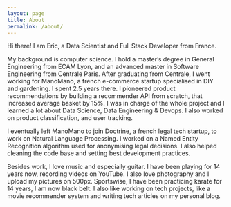 ```yaml
---
layout: page
title: About
permalink: /about/
---
```


Hi there! I am Eric, a Data Scientist and Full Stack Developer from France.

My background is computer science. I hold a master’s degree in General
Engineering from ECAM Lyon, and an advanced master in Software Engineering
from Centrale Paris.
After graduating from Centrale, I went working for ManoMano, a french
e-commerce startup specialised in DIY and gardening. I spent 2.5 years there.
I pioneered product recommendations by building a recommender API from scratch,
that increased average basket by 15%. I was in charge of the whole project
and I learned a lot about Data Science, Data Engineering & Devops.
I also worked on product classification, and user tracking.

I eventually left ManoMano to join Doctrine, a french legal tech startup,
to work on Natural Language Processing. I worked on a Named Entity Recognition
algorithm used for anonymising legal decisions. I also helped cleaning
the code base and setting best development practices.

Besides work, I love music and especially guitar. I have been playing
for 14 years now, recording videos on YouTube. I also love photography
and I upload my pictures on 500px. Sportswise, I have been practicing
karate for 14 years, I am now black belt. I also like working on tech
projects, like a movie recommender system and writing tech articles
on my personal blog.

